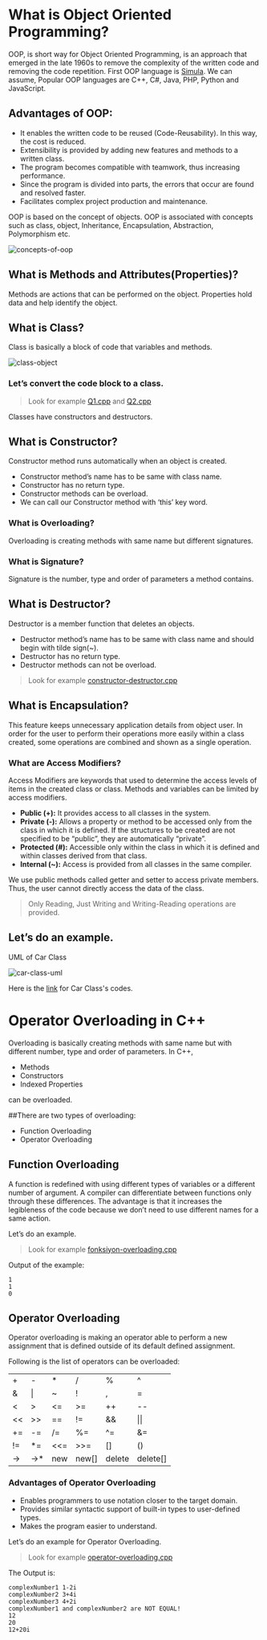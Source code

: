# What is Object Oriented Programming?
OOP, is short way for Object Oriented Programming, is an approach that emerged in the late 1960s to remove the complexity of the written code and removing the code repetition. First OOP language is [Simula](https://en.wikipedia.org/wiki/Simula). We can assume, Popular OOP languages are C++, C#, Java, PHP, Python and JavaScript.

## Advantages of OOP:
* It enables the written code to be reused (Code-Reusability). In this way, the cost is reduced.
* Extensibility is provided by adding new features and methods to a written class.
* The program becomes compatible with teamwork, thus increasing performance.
* Since the program is divided into parts, the errors that occur are found and resolved faster.
* Facilitates complex project production and maintenance.

OOP is based on the concept of objects. OOP is associated with concepts such as class, object, Inheritance, Encapsulation, Abstraction, Polymorphism etc.

![concepts-of-oop](https://user-images.githubusercontent.com/53192718/101817320-44e28980-3b33-11eb-9438-7556c1a636fe.png)

## What is Methods and Attributes(Properties)?
Methods are actions that can be performed on the object.
Properties hold data and help identify the object.

## What is Class?
Class is basically a block of code that variables and methods.

![class-object](https://user-images.githubusercontent.com/53192718/101817498-8115ea00-3b33-11eb-9985-824d8bf9f382.png)

### Let’s convert the code block to a class.
> Look for example [Q1.cpp](https://github.com/BBTK-2020-2021-Dersleri/Object-Oriented-Programming/blob/main/Ders-01_11-11-2020/01.cpp) and [Q2.cpp](https://github.com/BBTK-2020-2021-Dersleri/Object-Oriented-Programming/blob/main/Ders-01_11-11-2020/02.cpp)


Classes have constructors and destructors.
## What is Constructor?
Constructor method runs automatically when an object is created.
* Constructor method’s name has to be same with class name.
* Constructor has no return type.
* Constructor methods can be overload.
* We can call our Constructor method with ‘this’ key word.

### What is Overloading?
Overloading is creating methods with same name but different signatures.
### What is Signature?
Signature is the number, type and order of parameters a method contains.
## What is Destructor?
Destructor is a member function that deletes an objects.
* Destructor method’s name has to be same with class name and should begin with tilde sign(~).
* Destructor has no return type.
* Destructor methods can not be overload.
> Look for example [constructor-destructor.cpp](https://github.com/BBTK-2020-2021-Dersleri/Object-Oriented-Programming/blob/main/Ders-01_11-11-2020/constructor-destructor.cpp)

## What is Encapsulation?
This feature keeps unnecessary application details from object user. In order for the user to perform their operations more easily within a class created, some operations are combined and shown as a single operation.

### What are Access Modifiers?

Access Modifiers are keywords that used to determine the access levels of items in the created class or class. Methods and variables can be limited by access modifiers.

* **Public (+):** It provides access to all classes in the system.
* **Private (-):** Allows a property or method to be accessed only from the class in which it is defined. If the structures to be created are not specified to be “public”, they are automatically “private”.
* **Protected (#):** Accessible only within the class in which it is defined and within classes derived from that class.
* **Internal (~):** Access is provided from all classes in the same compiler.

We use public methods called getter and setter to access private members. Thus, the user cannot directly access the data of the class.
> Only Reading, Just Writing and Writing-Reading operations are provided.

## Let’s do an example.
UML of Car Class

![car-class-uml](https://user-images.githubusercontent.com/53192718/101818280-af47f980-3b34-11eb-9f0e-3aace16860a7.png)


Here is the [link](https://github.com/BBTK-2020-2021-Dersleri/Object-Oriented-Programming/tree/main/Ders-01_11-11-2020/araba-sinif-ornek) for Car Class's codes.


# Operator Overloading in C++

Overloading is basically creating methods with same name but with different number, type and order of parameters. In C++,
* Methods
* Constructors
* Indexed Properties

can be overloaded.

##There are two types of overloading:
* Function Overloading
* Operator Overloading

## Function Overloading
A function is redefined with using different types of variables or a different number of argument. A compiler can differentiate between functions only through 
these differences.
The advantage is that it increases the legibleness of the code because we don’t need to use different names for a same action.

Let’s do an example.
> Look for example [fonksiyon-overloading.cpp](https://github.com/BBTK-2020-2021-Dersleri/Object-Oriented-Programming/blob/main/Ders-03_02-12-2020/fonskiyon-overloading.cpp)

Output of the example:
````
1
1
0
````

## Operator Overloading

Operator overloading is making an operator able to perform a new assignment that is defined outside of its default defined assignment.

Following is the list of operators can be overloaded:

|  |  |  |  |  |  | 
| --------- | --------- | --------- | --------- | --------- | --------- | 
|     +     |     -     |     *     |     /     |     %     |     ^     |   
|     &     |    \\|    |     ~     |     !     |     ,     |     =     |   
|     <     |     >     |     <=    |     >=    |     ++    |    --     |   
|     <<    |     >>    |     ==    |     !=    |     &&    |  \\|\\|   |   
|     +=    |     -=    |     /=    |     %=    |     ^=    |     &=    |   
|     !=    |     *=   |     <<=   |     >>=   |     []    |     ()    |   
|     ->    |     ->*   |     new   |     new[] |    delete |  delete[] |   

### Advantages of Operator Overloading
* Enables programmers to use notation closer to the target domain.
* Provides similar syntactic support of built-in types to user-defined types.
* Makes the program easier to understand.

Let’s do an example for Operator Overloading.
> Look for example [operator-overloading.cpp](https://github.com/BBTK-2020-2021-Dersleri/Object-Oriented-Programming/blob/main/Ders-03_02-12-2020/operator-overloading.cpp)

The Output is:
````
complexNumber1 1-2i
complexNumber2 3+4i
complexNumber3 4+2i
complexNumber1 and complexNumber2 are NOT EQUAL!
12
20
12+20i
````
